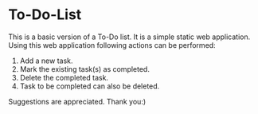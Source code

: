 # To-Do-List
This is a basic version of a To-Do list. It is a simple static web application. 
Using this web application following actions can be performed:
  1. Add a new task.
  2. Mark the existing task(s) as completed.
  3. Delete the completed task.
  4. Task to be completed can also be deleted.

Suggestions are appreciated. Thank you:)
